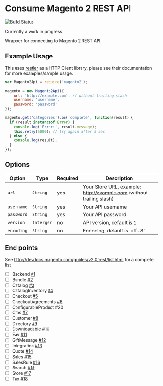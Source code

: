 # Consume Magento 2 REST API

[![Build Status](https://travis-ci.org/adamj88/node-magento2.svg?branch=master)](https://travis-ci.org/adamj88/node-magento2)

Currently a work in progress.

Wrapper for connecting to Magento 2 REST API. 

## Example Usage

This uses [restler](https://github.com/danwrong/restler) as a HTTP Client library, please see their documentation for more examples/sample usage.

```js
var Magento2Api = require('magento2');

magento = new Magento2Api({
    url: 'http://example.com', // without trailing slash
    username: 'username',
    password: 'password'
});

magento.get('categories').on('complete', function(result) {
  if (result instanceof Error) {
    console.log('Error:', result.message);
    this.retry(5000); // try again after 5 sec
  } else {
    console.log(result);
  }
});
```

## Options

|      Option      |   Type     | Required |                             Description                              |
| ---------------- | ---------- | -------- | -------------------------------------------------------------------- |
| `url`            | `String`   | yes      | Your Store URL, example: http://example.com (without trailing slash) |
| `username`       | `String`   | yes      | Your API username                                                    |
| `password`       | `String`   | yes      | Your API password                                                    |
| `version`        | `Interger` | no       | API version, default is `1`                                          |
| `encoding`       | `String`   | no       | Encoding, default is 'utf-8'                                         |

## End points

See http://devdocs.magento.com/guides/v2.0/rest/list.html for a complete list

- [ ] Backend [#1](https://github.com/adamj88/node-magento2/issues/1)
- [ ] Bundle [#2](https://github.com/adamj88/node-magento2/issues/2)
- [ ] Catalog [#3](https://github.com/adamj88/node-magento2/issues/3)
- [ ] CatalogInventory [#4](https://github.com/adamj88/node-magento2/issues/4)
- [ ] Checkout [#5](https://github.com/adamj88/node-magento2/issues/5)
- [ ] CheckoutAgreements [#6](https://github.com/adamj88/node-magento2/issues/6)
- [ ] ConfigurableProduct [#20](https://github.com/adamj88/node-magento2/issues/20)
- [ ] Cms [#7](https://github.com/adamj88/node-magento2/issues/7)
- [ ] Customer [#8](https://github.com/adamj88/node-magento2/issues/8)
- [ ] Directory [#9](https://github.com/adamj88/node-magento2/issues/9)
- [ ] Downloadable [#10](https://github.com/adamj88/node-magento2/issues/10)
- [ ] Eav [#11](https://github.com/adamj88/node-magento2/issues/11)
- [ ] GiftMessage [#12](https://github.com/adamj88/node-magento2/issues/12)
- [ ] Integration [#13](https://github.com/adamj88/node-magento2/issues/13)
- [ ] Quote [#14](https://github.com/adamj88/node-magento2/issues/14)
- [ ] Sales [#15](https://github.com/adamj88/node-magento2/issues/15)
- [ ] SalesRule [#16](https://github.com/adamj88/node-magento2/issues/16)
- [ ] Search [#19](https://github.com/adamj88/node-magento2/issues/19)
- [ ] Store [#17](https://github.com/adamj88/node-magento2/issues/17)
- [ ] Tax [#18](https://github.com/adamj88/node-magento2/issues/18)
